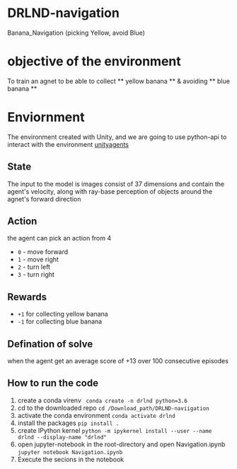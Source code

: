 # DRLND-navigation
Banana_Navigation (picking Yellow, avoid Blue)

# objective of the environment
To train an agnet to be able to collect ** yellow banana ** & avoiding ** blue banana **

# Enviornment 
The environment created with Unity, and we are going to use python-api to interact with the environment [unityagents](https://pypi.org/project/unityagents)

## State
The input to the model is images consist of 37 dimensions and contain the agent's velocity, along with ray-base perception of objects around the agnet's forward direction

## Action
the agent can pick an action from 4
* ```0``` - move forward
* ```1``` - move right
* ```2``` - turn left
* ```3``` - turn right

## Rewards
* ```+1``` for collecting yellow banana
* ```-1``` for collecting blue banana

## Defination of solve
when the agent get an average score of +13 over 100 consecutive episodes

## How to run the code
1. create a conda virenv ``` conda create -n drlnd python=3.6```
2. cd to the downloaded repo ``` cd /Download_path/DRLND-naviigation ```
3. activate the conda environment ``` conda activate drlnd ```
4. install the packages ``` pip install . ```
5. create IPython kernel ``` python -m ipykernel install --user --name drlnd --display-name "drlnd" ``` 
6. open jupyter-notebook in the root-directory and open Navigation.ipynb ``` jupyter notebook Navigation.ipynb ```
7. Execute the secions in the notebook
